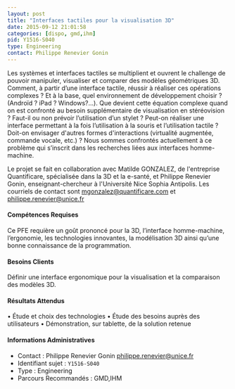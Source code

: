 ```yaml
---
layout: post
title: "Interfaces tactiles pour la visualisation 3D"
date: 2015-09-12 21:01:58
categories: [dispo, gmd,ihm]
pid: Y1516-S040
type: Engineering
contact: Philippe Renevier Gonin
---
```

       
Les systèmes et interfaces tactiles se multiplient et ouvrent le challenge de pouvoir manipuler, visualiser et comparer des modèles géométriques 3D. Comment, à partir d’une interface tactile, réussir à réaliser ces opérations complexes ? Et à la base, quel environnement de développement choisir ? (Androïd ? iPad ? Windows?...). Que devient cette équation complexe quand on est confronté au besoin supplémentaire de visualisation en stéréovision ? Faut-il ou non prévoir l’utilisation d’un stylet ? Peut-on réaliser une interface permettant à la fois l’utilisation à la souris et l’utilisation tactile ? Doit-on envisager d'autres formes d'interactions (virtualité augmentée, commande vocale, etc.) ? Nous sommes confrontés actuellement à ce problème qui s’inscrit dans les recherches liées aux interfaces homme-machine.

Le projet se fait en collaboration avec Matilde GONZALEZ, de l'entreprise Quantificare, spécialisée dans la 3D et la e-santé, et Philippe Renevier Gonin, enseignant-chercheur à l'Université Nice Sophia Antipolis. Les courriels de contact sont mgonzalez@quantificare.com et philippe.renevier@unice.fr

#### Compétences Requises
Ce PFE requière un goût prononcé pour la 3D, l’interface homme-machine, l’ergonomie, les technologies innovantes, la modélisation 3D ainsi qu’une bonne connaissance de la programmation.


#### Besoins Clients
Définir une interface ergonomique pour la visualisation et la comparaison des modèles 3D.

#### Résultats Attendus
•	Étude et choix des technologies
•	Étude des besoins auprès des utilisateurs
•	Démonstration, sur tablette, de la solution retenue
     

#### Informations Administratives
  * Contact : Philippe Renevier Gonin <philippe.renevier@unice.fr>
  * Identifiant sujet : `Y1516-S040`
  * Type : Engineering
  * Parcours Recommandés : GMD,IHM
     